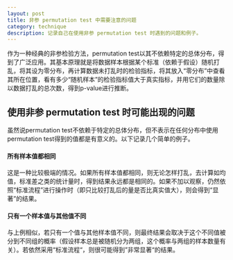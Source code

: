 ```yaml
---
layout: post
title: 非参 permutation test 中需要注意的问题
category: technique
description: 记录自己在使用非参 permutation test 时遇到的问题和例子。
---
```


作为一种经典的非参检验方法，permutation test以其不依赖特定的总体分布，得到了广泛应用。其基本原理就是将数据样本根据某个标准（依赖于假设）随机打乱，将其设为零分布，再计算数据未打乱时的检验指标，将其放入“零分布”中查看其所在位置，看有多少“随机样本”的检验指标值大于真实指标，并用它们的数量除以数据打乱的总次数，得到p-value进行推断。

## 使用非参 permutation test 时可能出现的问题
虽然说permutation test不依赖于特定的总体分布，但不表示在任何分布中使用permutation test得到的值都是有意义的。以下记录几个简单的例子。

#### 所有样本值都相同
这是一种比较极端的情况。如果所有样本值都相同，则无论怎样打乱，去计算如均值，标准差之类的统计量时，得到结果永远都是相同的。如果不加以观察，仍然依照“标准流程”进行操作时（即只比较打乱后的量是否比真实值大），则会得到“显著”的结果。

#### 只有一个样本值与其他值不同
与上例相似，若只有一个值与其他样本值不同，则最终结果会取决于这个不同值被分到不同组的概率（假设样本总是被随机分为两组，这个概率与两组的样本数量有关）。若依然采用“标准流程“，则很可能得到”非常显著“的结果。
